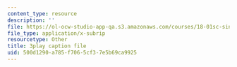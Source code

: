 ```yaml
---
content_type: resource
description: ''
file: https://ol-ocw-studio-app-qa.s3.amazonaws.com/courses/18-01sc-single-variable-calculus-fall-2010/500d1290a785f7065cf37e5b69ca9925_MK_0QHbUnIA.srt
file_type: application/x-subrip
resourcetype: Other
title: 3play caption file
uid: 500d1290-a785-f706-5cf3-7e5b69ca9925
---
```

